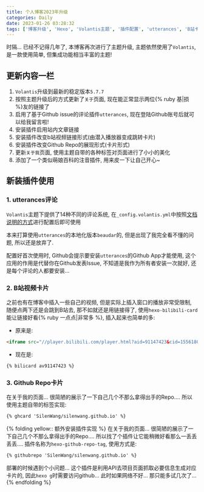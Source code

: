 ```yaml
---
title: 个人博客2023年升级
categories: Daily
date: 2023-01-26 03:28:32
tags: ['博客升级', 'Hexo', 'Volantis主题', '插件配置', 'utterances', 'B站卡片', 'Github卡片']
---
```


时隔... 已经不记得几年了, 本博客再次进行了主题升级, 主题依然使用了`Volantis`, 是一款使用简单, 但集成功能相当丰富的主题!

<!-- 摘要部分 -->
<!-- more -->

## 更新内容一栏

1. `Volantis`升级到最新的稳定版本`5.7.7`
2. 按照主题升级后的方式更新了`关于`页面, 现在能正常显示两位{% ruby 基|损 %}友的链接了
3. 启用了基于Github issue的评论插件`utterances`, 现在登陆Github账号后就可以给我留言啦!
4. 安装插件启用站内文章链接
5. 安装插件改变b站视频链接形式(由潜入播放器变成跳转卡片)
6. 安装插件改变Github Repo的展现形式(卡片形式)
7. 更新`关于我`页面, 使用主题自带的各种标签对页面进行了小小的美化
8. 添加了一个类似萌娘百科的注音插件, 用来皮一下让自己开心~

## 新装插件使用

### 1. utterances评论

`Volantis`主题下提供了14种不同的评论系统, 在`_config.volantis.yml`中按照[文档说明的方式](https://volantis.js.org/v6/theme-settings/#%E9%80%89%E6%8B%A9%E8%AF%84%E8%AE%BA%E7%B3%BB%E7%BB%9F)进行配置后即可使用

本来打算使用`utterances`的本地化版本`beaudar`的, 但是出现了我完全看不懂的问题, 所以还是放弃了. 

配置好首次使用时, Github会提示要安装`utterances`的Github App才能使用, 这个应用的作用是代替你在Github发表Issue, 不知道是我作为所有者安装一次就好, 还是每个评论的人都要安装...

### 2. B站视频卡片

之前也有在博客中插入一些自己的视频, 但是实际上插入窗口的播放非常受限制, 随便点两下还是会跳到B站去, 那不如就还是用链接得了, 使用`hexo-bilibili-card`能让链接好看{% ruby 一点点|非常多 %}, 插入起来也简单的多:

- 原来是:

```html
<iframe src="//player.bilibili.com/player.html?aid=91147423&cid=155618081&page=1" width="700" height="500" scrolling="no" border="0" frameborder="no" framespacing="0" allowfullscreen="true"> </iframe>
```

- 现在是:

```html
{% bilicard av91147423 %}
```

### 3. Github Repo卡片

在关于我的页面... 很简陋的展示了一下自己几个不那么拿得出手的Repo.... 所以使用主题自带的标签实现:

```html
{% ghcard 'SilenWang/silenwang.github.io' %}
```

{% folding yellow:: 额外安装插件实现 %}
在关于我的页面... 很简陋的展示了一下自己几个不那么拿得出手的Repo.... 所以找了个插件让它能稍微好看那么一丢丢丢丢.... 插件名称为`hexo-github-repo-tag`, 使用方式是:

```html
{% githubrepo 'SilenWang/silenwang.github.io' %}
```

部署的时候遇到个小问题... 这个插件是利用API去项目页面抓取必要信息生成对应卡片的, 因此`hexo g`时需要访问github... 此时如果网络不好... 那只能多试几次了...
{% endfolding %}
